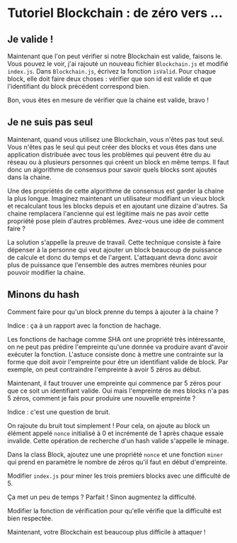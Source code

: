# Tutoriel Blockchain : de zéro vers ...

## Je valide !

Maintenant que l'on peut vérifier si notre Blockchain est valide, faisons le. Vous pouvez le voir, j'ai rajouté un nouveau fichier `Blockchain.js` et modifié `index.js`. Dans `Blockchain.js`, écrivez la fonction `isValid`. Pour chaque block, elle doit faire deux choses : vérifier que son id est valide et que l'identifiant du block précédent correspond bien.

Bon, vous êtes en mesure de vérifier que la chaine est valide, bravo !

## Je ne suis pas seul

Maintenant, quand vous utilisez une Blockchain, vous n'êtes pas tout seul. Vous n'êtes pas le seul qui peut créer des blocks et vous êtes dans une application distribuée avec tous les problèmes qui peuvent être du au réseau ou à plusieurs personnes qui créent un block en même temps. Il faut donc un algorithme de consensus pour savoir quels blocks sont ajoutés dans la chaine.

Une des propriétés de cette algorithme de consensus est garder la chaine la plus longue. Imaginez maintenant un utilisateur modifiant un vieux block et recalculant tous les blocks depuis et en ajoutant une dizaine d'autres. Sa chaine remplacera l'ancienne qui est légitime mais ne pas avoir cette propriété pose plein d'autres problèmes. Avez-vous une idée de comment faire ?

La solution s'appelle la preuve de travail. Cette technique consiste à faire dépenser à la personne qui veut ajouter un block beaucoup de puissance de calcule et donc du temps et de l'argent. L'attaquant devra donc avoir plus de puissance que l'ensemble des autres membres réunies pour pouvoir modifier la chaine.

## Minons du hash

Comment faire pour qu'un block prenne du temps à ajouter à la chaine ?

Indice : ça à un rapport avec la fonction de hachage.

Les fonctions de hachage comme SHA ont une propriété très intéressante, on ne peut pas prédire l'empreinte qu'une donnée va produire avant d'avoir exécuter la fonction. L'astuce consiste donc à mettre une contrainte sur la forme que doit avoir l'empreinte pour être un identifiant valide de block. Par exemple, on peut contraindre l'empreinte à avoir 5 zéros au début.

Maintenant, il faut trouver une empreinte qui commence par 5 zéros pour que ce soit un identifiant valide. Oui mais l'empreinte de mes blocks n'a pas 5 zéros, comment je fais pour produire une nouvelle empreinte ?

Indice : c'est une question de bruit.

On rajoute du bruit tout simplement ! Pour cela, on ajoute au block un élément appelé `nonce` initialisé à 0 et incrémenté de 1 après chaque essaie invalide. Cette opération de recherche d'un hash valide s'appelle le minage.

Dans la class Block, ajoutez une une propriété `nonce` et une fonction `miner` qui prend en paramètre le nombre de zéros qu'il faut en début d'empreinte.

Modifier `index.js` pour miner les trois premiers blocks avec une difficulté de 5.

Ça met un peu de temps ? Parfait ! Sinon augmentez la difficulté.

Modifier la fonction de vérification pour qu'elle vérifie que la difficulté est bien respectée.

Maintenant, votre Blockchain est beaucoup plus difficile à attaquer !
